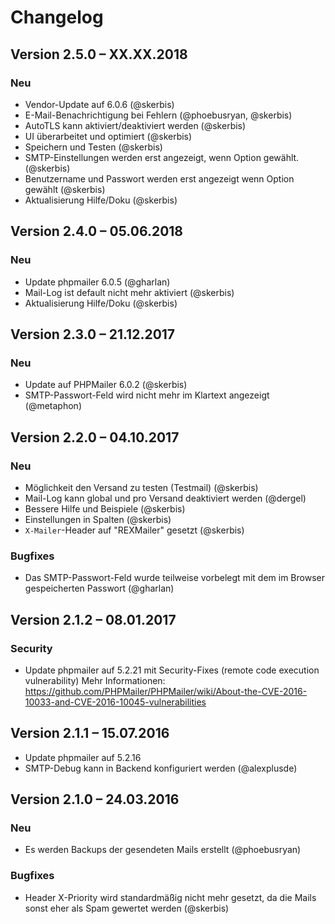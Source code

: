 Changelog
=========

Version 2.5.0 – XX.XX.2018
--------------------------

### Neu

* Vendor-Update auf 6.0.6 (@skerbis)
* E-Mail-Benachrichtigung bei Fehlern (@phoebusryan, @skerbis)
* AutoTLS kann aktiviert/deaktiviert werden (@skerbis) 
* UI überarbeitet und optimiert (@skerbis) 
* Speichern und Testen (@skerbis)
* SMTP-Einstellungen werden erst angezeigt, wenn Option gewählt. (@skerbis)
* Benutzername und Passwort werden erst angezeigt wenn Option gewählt (@skerbis)
* Aktualisierung Hilfe/Doku (@skerbis)


Version 2.4.0 – 05.06.2018
--------------------------

### Neu

* Update phpmailer 6.0.5 (@gharlan)
* Mail-Log ist default nicht mehr aktiviert (@skerbis)
* Aktualisierung Hilfe/Doku (@skerbis)


Version 2.3.0 – 21.12.2017
--------------------------

### Neu

* Update auf PHPMailer 6.0.2 (@skerbis)
* SMTP-Passwort-Feld wird nicht mehr im Klartext angezeigt (@metaphon)


Version 2.2.0 – 04.10.2017
--------------------------

### Neu

* Möglichkeit den Versand zu testen (Testmail) (@skerbis)
* Mail-Log kann global und pro Versand deaktiviert werden (@dergel)
* Bessere Hilfe und Beispiele (@skerbis)
* Einstellungen in Spalten (@skerbis)
* `X-Mailer`-Header auf "REXMailer" gesetzt (@skerbis)

### Bugfixes

* Das SMTP-Passwort-Feld wurde teilweise vorbelegt mit dem im Browser gespeicherten Passwort (@gharlan)


Version 2.1.2 – 08.01.2017
--------------------------

### Security

* Update phpmailer auf 5.2.21 mit Security-Fixes (remote code execution vulnerability)
  Mehr Informationen: https://github.com/PHPMailer/PHPMailer/wiki/About-the-CVE-2016-10033-and-CVE-2016-10045-vulnerabilities


Version 2.1.1 – 15.07.2016
--------------------------

* Update phpmailer auf 5.2.16
* SMTP-Debug kann in Backend konfiguriert werden (@alexplusde)


Version 2.1.0 – 24.03.2016
--------------------------

### Neu

* Es werden Backups der gesendeten Mails erstellt (@phoebusryan)

### Bugfixes

* Header X-Priority wird standardmäßig nicht mehr gesetzt, da die Mails sonst eher als Spam gewertet werden (@skerbis)

